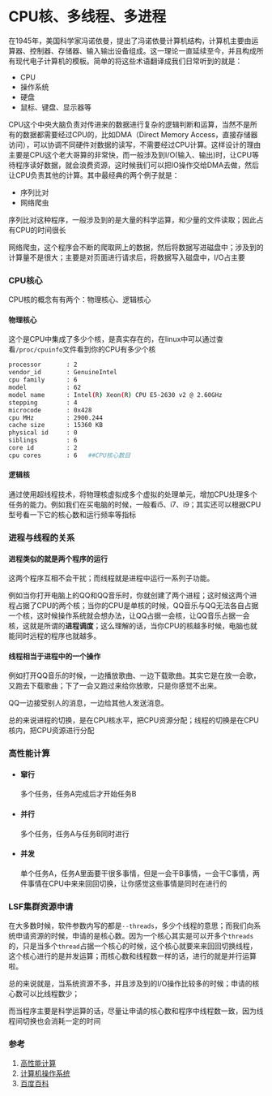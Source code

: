 # 	CPU核、多线程、多进程



在1945年，美国科学家冯诺依曼，提出了冯诺依曼计算机结构，计算机主要由运算器、控制器、存储器、输入输出设备组成。这一理论一直延续至今，并且构成所有现代电子计算机的模板。简单的将这些术语翻译成我们日常听到的就是：

+ CPU
+ 操作系统
+ 硬盘
+ 鼠标、键盘、显示器等

CPU这个中央大脑负责对传进来的数据进行复杂的逻辑判断和运算，当然不是所有的数据都需要经过CPU的，比如DMA（Direct Memory Access，直接存储器访问），可以协调不同硬件对数据的读写，不需要经过CPU计算。这样设计的理由主要是CPU这个老大哥算的非常快，而一般涉及到I/O(输入、输出)时，让CPU等待程序读好数据，就会浪费资源，这时候我们可以把IO操作交给DMA去做，然后让CPU负责其他的计算。其中最经典的两个例子就是：

+ 序列比对
+ 网络爬虫

序列比对这种程序，一般涉及到的是大量的科学运算，和少量的文件读取；因此占有CPU的时间很长

网络爬虫，这个程序会不断的爬取网上的数据，然后将数据写进磁盘中；涉及到的计算量不是很大；主要是对页面进行请求后，将数据写入磁盘中，I/O占主要

### CPU核心

CPU核的概念有有两个：物理核心、逻辑核心

#### 物理核心

这个是CPU中集成了多少个核，是真实存在的，在linux中可以通过查看`/proc/cpuinfo`文件看到你的CPU有多少个核

```bash
processor       : 2
vendor_id       : GenuineIntel
cpu family      : 6
model           : 62
model name      : Intel(R) Xeon(R) CPU E5-2630 v2 @ 2.60GHz
stepping        : 4
microcode       : 0x428
cpu MHz         : 2900.244
cache size      : 15360 KB
physical id     : 0
siblings        : 6
core id         : 2
cpu cores       : 6   ##CPU核心数目
```

#### 逻辑核

通过使用超线程技术，将物理核虚拟成多个虚拟的处理单元，增加CPU处理多个任务的能力。例如我们在买电脑的时候，一般看i5、i7、i9；其实还可以根据CPU型号看一下它的核心数和运行频率等指标

### 进程与线程的关系

#### 进程类似的就是两个程序的运行

这两个程序互相不会干扰；而线程就是进程中运行一系列子功能。

例如当你打开电脑上的QQ和QQ音乐时，你就创建了两个进程；这时候这两个进程占据了CPU的两个核；当你的CPU是单核的时候，QQ音乐与QQ无法各自占据一个核，这时候操作系统就会想办法，让QQ占据一会核，让QQ音乐占据一会核，这就是所谓的**进程调度**；这么理解的话，当你CPU的核越多时候，电脑也就能同时远程的程序也就越多。

#### 线程相当于进程中的一个操作

例如打开QQ音乐的时候，一边播放歌曲、一边下载歌曲。其实它是在放一会歌，又跑去下载歌曲；下了一会又跑过来给你放歌，只是你感觉不出来。

QQ一边接受别人的消息，一边给其他人发送消息。

总的来说进程的切换，是在CPU核水平，把CPU资源分配；线程的切换是在CPU核内，把CPU资源进行分配	

### 高性能计算

+ #### 窜行

  多个任务，任务A完成后才开始任务B

  

+ #### 并行

  多个任务，任务A与任务B同时进行

+ #### 并发

  单个任务A，任务A里面要干很多事情，但是一会干B事情，一会干C事情，两件事情在CPU中来来回回切换，让你感觉这些事情是同时在进行的

### LSF集群资源申请

在大多数时候，软件参数内写的都是`--threads`，多少个线程的意思；而我们向系统申请资源的时候，申请的是核心数。因为一个核心其实是可以开多个`threads`的，只是当多个`thread`占据一个核心的时候，这个核心就要来来回回切换线程，这个核心进行的是并发运算；而核心数和线程数一样的话，进行的就是并行运算啦。

总的来说就是，当系统资源不多，并且涉及到的I/O操作比较多的时候；申请的核心数可以比线程数少；

而当程序主要是科学运算的话，尽量让申请的核心数和程序中线程数一致，因为线程间切换也会消耗一定的时间

### 参考

1. [高性能计算](https://blog.csdn.net/zhengyshan/article/details/80641770?tdsourcetag=s_pctim_aiomsg)
2. [计算机操作系统](https://zhuanlan.zhihu.com/p/110435826)
3. [百度百科](https://baike.baidu.com/item/%E5%86%AF%C2%B7%E8%AF%BA%E4%BE%9D%E6%9B%BC%E7%BB%93%E6%9E%84%E8%AE%A1%E7%AE%97%E6%9C%BA)